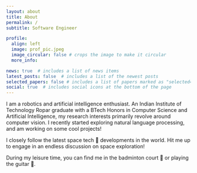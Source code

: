 ```yaml
---
layout: about
title: About
permalink: /
subtitle: Software Engineer

profile:
  align: left
  image: prof_pic.jpeg
  image_circular: false # crops the image to make it circular
  more_info: 

news: true  # includes a list of news items
latest_posts: false  # includes a list of the newest posts
selected_papers: false # includes a list of papers marked as "selected={true}"
social: true  # includes social icons at the bottom of the page
---
```


I am a robotics and artificial intelligence enthusiast. An Indian Institute of Technology Ropar graduate with a BTech Honors in Computer Science and Artificial Intelligence, my research interests primarily revolve around computer vision.
I recently started exploring natural language processing, and am working on some cool projects!

I closely follow the latest space tech 🚀 developments in the world. Hit me up to engage in an endless discussion on space exploration!

During my leisure time, you can find me in the badminton court 🏸 or playing the guitar 🎸.